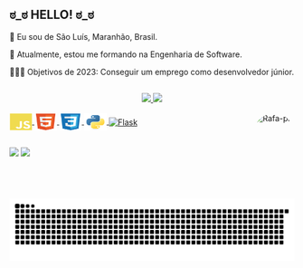 ##                       ಠ_ಠ HELLO! ಠ_ಠ


🏡 Eu sou de São Luís, Maranhão, Brasil.

📒 Atualmente, estou me formando na Engenharia de Software.

👨🏻‍💻 Objetivos de 2023: Conseguir um emprego como desenvolvedor júnior.

##

<div align="center">
  <a href="https://github.com/The-P-P">
  <img width="50%" src="https://github-readme-stats.vercel.app/api/top-langs/?username=The-P-P&layout=compact&langs_count=7&theme=ocean_dark"/>
  <img width="50%" src="https://github-readme-stats.vercel.app/api?username=The-P-P&show_icons=true&theme=ocean_dark"/>
</div>
<div style="display: inline_block"><br>
  <img align="center" alt="Js" height="30" width="40" src="https://raw.githubusercontent.com/devicons/devicon/master/icons/javascript/javascript-plain.svg">
  <img align="center" alt="HTML" height="30" width="40" src="https://raw.githubusercontent.com/devicons/devicon/master/icons/html5/html5-original.svg">
  <img align="center" alt="CSS" height="30" width="40" src="https://raw.githubusercontent.com/devicons/devicon/master/icons/css3/css3-original.svg">
  <img align="center" alt="Python" height="30" width="40" src="https://raw.githubusercontent.com/devicons/devicon/master/icons/python/python-original.svg">
  <img align="center" alt="Flask" height="30" width="60" src="https://user-images.githubusercontent.com/86755845/207358757-58bd169d-daa8-4751-9919-934121646b3d.png">
  <img align="right" alt="Rafa-pic" height="150" style="border-radius:50px;" src="https://cdn.discordapp.com/attachments/401821309471817745/1051335735321567302/jake-lofi.gif">
</div>

##

<div>
  <a href="https://discord.gg/wnz8T8gHRT" target="_blank"><img src="https://img.shields.io/badge/Discord-7289DA?style=for-the-badge&logo=discord&logoColor=white" target="_blank"></a> 
  <a href="https://www.linkedin.com/in/pedro-amorim-488274215/" target="_blank"><img src="https://img.shields.io/badge/-LinkedIn-%230077B5?style=for-the-badge&logo=linkedin&logoColor=white" target="_blank"></a>
  
  ![Snake animation](https://github.com/The-P-P/The-P-P/blob/output/github-contribution-grid-snake.svg)
</div>
  
 ##


